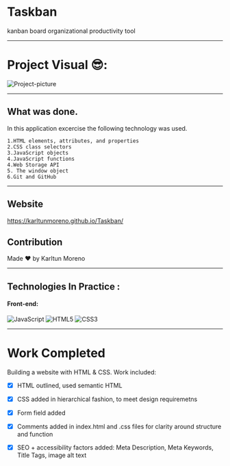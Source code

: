 # Taskban
kanban board organizational productivity tool
_________________________________________________________________________________________________________________________________________________________________
# Project Visual 😎:
![Project-picture](https://media-exp1.licdn.com/dms/image/C5622AQGs6NuC692Ikg/feedshare-shrink_800/0/1664440734826?e=1667433600&v=beta&t=Nc-Q8_DJiqhDx8kib2sGppy3mYXBWqZkpOQmIm2Mek0)


____________________________________________________________________________________________________________________________________________________________________

## What was done.

In this application excercise the following technology was used.

    1.HTML elements, attributes, and properties
    2.CSS class selectors
    3.JavaScript objects
    4.JavaScript functions
    4.Web Storage API
    5. The window object
    6.Git and GitHub


____________________________________________________________________________________________________________________________________________________________________

## Website

https://karltunmoreno.github.io/Taskban/


## Contribution
Made ❤️ by Karltun Moreno


________________________________________________________________________________________________________________________________________________________

## Technologies In Practice :
  
  #### Front-end:
 ![JavaScript](https://img.shields.io/badge/-JavaScript-%23F7DF1C?style=flat-square&logo=javascript&logoColor=000000&color=d1b01f)
![HTML5](https://img.shields.io/badge/html5-%23E34F26.svg?logo=html5&logoColor=white&style=for-the-badge)
![CSS3](https://img.shields.io/badge/css3-%231572B6.svg?logo=css3&logoColor=white&style=for-the-badge)

     
_______________________________________________________________________________________________________________________________________________________

# Work Completed
Building a website with HTML & CSS. Work included:

- [x] HTML outlined, used semantic HTML
- [x] CSS added in hierarchical fashion, to meet design requiremetns
- [x] Form field added
- [x] Comments added in index.html and .css files for clarity around structure and function 
- [x] SEO + accessibility factors added: Meta Description, Meta Keywords, Title Tags, image alt text 



